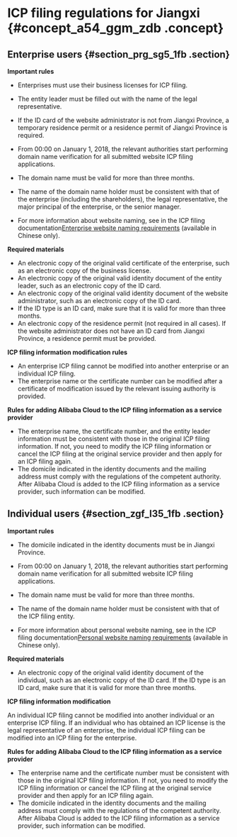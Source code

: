 # ICP filing regulations for Jiangxi {#concept_a54_ggm_zdb .concept}

## Enterprise users {#section_prg_sg5_1fb .section}

 **Important rules** 

-   Enterprises must use their business licenses for ICP filing.
-   The entity leader must be filled out with the name of the legal representative.
-   If the ID card of the website administrator is not from Jiangxi Province, a temporary residence permit or a residence permit of Jiangxi Province is required.
-   From 00:00 on January 1, 2018, the relevant authorities start performing domain name verification for all submitted website ICP filing applications.

-   The domain name must be valid for more than three months.
-   The name of the domain name holder must be consistent with that of the enterprise \(including the shareholders\), the legal representative, the major principal of the enterprise, or the senior manager.
-   For more information about website naming, see in the ICP filing documentation[Enterprise website naming requirements](https://help.aliyun.com/knowledge_detail/36948.html#title-yw5-zl7-utv) \(available in Chinese only\).


 **Required materials** 

-   An electronic copy of the original valid certificate of the enterprise, such as an electronic copy of the business license.
-   An electronic copy of the original valid identity document of the entity leader, such as an electronic copy of the ID card.
-   An electronic copy of the original valid identity document of the website administrator, such as an electronic copy of the ID card.
-   If the ID type is an ID card, make sure that it is valid for more than three months.
-   An electronic copy of the residence permit \(not required in all cases\). If the website administrator does not have an ID card from Jiangxi Province, a residence permit must be provided.

 **ICP filing information modification rules** 

-   An enterprise ICP filing cannot be modified into another enterprise or an individual ICP filing.
-   The enterprise name or the certificate number can be modified after a certificate of modification issued by the relevant issuing authority is provided.

 **Rules for adding Alibaba Cloud to the ICP filing information as a service provider** 

-   The enterprise name, the certificate number, and the entity leader information must be consistent with those in the original ICP filing information. If not, you need to modify the ICP filing information or cancel the ICP filing at the original service provider and then apply for an ICP filing again.
-   The domicile indicated in the identity documents and the mailing address must comply with the regulations of the competent authority. After Alibaba Cloud is added to the ICP filing information as a service provider, such information can be modified.

## Individual users {#section_zgf_l35_1fb .section}

 **Important rules** 

-   The domicile indicated in the identity documents must be in Jiangxi Province.
-   From 00:00 on January 1, 2018, the relevant authorities start performing domain name verification for all submitted website ICP filing applications.

-   The domain name must be valid for more than three months.
-   The name of the domain name holder must be consistent with that of the ICP filing entity.
-   For more information about personal website naming, see in the ICP filing documentation[Personal website naming requirements](https://help.aliyun.com/knowledge_detail/36948.html#title-lhm-b1g-ehx) \(available in Chinese only\).


 **Required materials** 

-   An electronic copy of the original valid identity document of the individual, such as an electronic copy of the ID card. If the ID type is an ID card, make sure that it is valid for more than three months.

 **ICP filing information modification** 

An individual ICP filing cannot be modified into another individual or an enterprise ICP filing. If an individual who has obtained an ICP license is the legal representative of an enterprise, the individual ICP filing can be modified into an ICP filing for the enterprise.

 **Rules for adding Alibaba Cloud to the ICP filing information as a service provider** 

-   The enterprise name and the certificate number must be consistent with those in the original ICP filing information. If not, you need to modify the ICP filing information or cancel the ICP filing at the original service provider and then apply for an ICP filing again.
-   The domicile indicated in the identity documents and the mailing address must comply with the regulations of the competent authority. After Alibaba Cloud is added to the ICP filing information as a service provider, such information can be modified.

